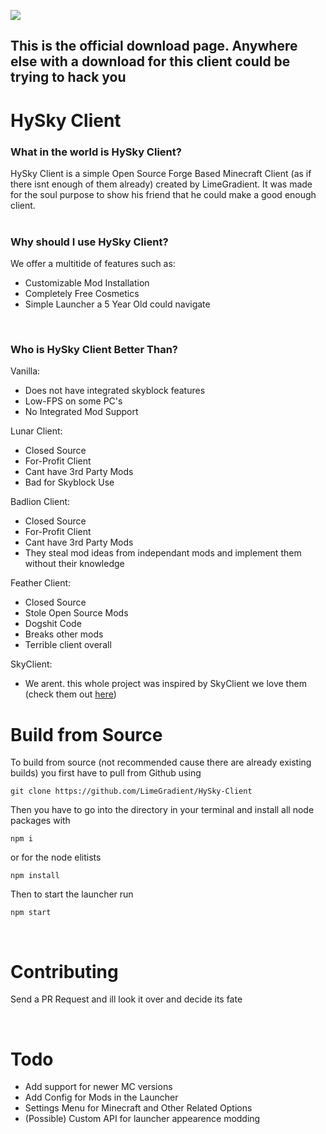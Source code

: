 [![](https://dcbadge.vercel.app/api/server/kmJDjqeEdp)](https://discord.gg/kmJDjqeEdp)

## This is the official download page. Anywhere else with a download for this client could be trying to hack you

# HySky Client
<h3 style="font-weight: bold;">What in the world is HySky Client?</h3>
HySky Client is a simple Open Source Forge Based Minecraft Client (as if there isnt enough of them already) created by LimeGradient. It was made for the soul purpose to show his friend that he could make a good enough client. 
<br>
<br>
<h3 style="font-weight: bold;">Why should I use HySky Client?</h3>
We offer a multitide of features such as:
<ul>
<li>Customizable Mod Installation</li>
<li>Completely Free Cosmetics</li>
<li>Simple Launcher a 5 Year Old could navigate</li>
</ul>
<br>
<h3 style="font-weight: bold;">Who is HySky Client Better Than?</h3>
Vanilla:
<ul>
<li>Does not have integrated skyblock features</li>
<li>Low-FPS on some PC's</li>
<li>No Integrated Mod Support</li>
</ul>
Lunar Client:
<ul>
<li>Closed Source</li>
<li>For-Profit Client</li>
<li>Cant have 3rd Party Mods</li>
<li>Bad for Skyblock Use</li>
</ul>
Badlion Client:
<ul>
<li>Closed Source</li>
<li>For-Profit Client</li>
<li>Cant have 3rd Party Mods</li>
<li>They steal mod ideas from independant mods and implement them without their knowledge</li>
</ul>
Feather Client:
<ul>
<li>Closed Source</li>
<li>Stole Open Source Mods</li>
<li>Dogshit Code</li>
<li>Breaks other mods</li>
<li>Terrible client overall</li>
</ul>
SkyClient:
<ul>
<li>We arent. this whole project was inspired by SkyClient we love them (check them out <a href="https://skyclient.co/">here</a>)</li>
</ul>

# Build from Source
To build from source (not recommended cause there are already existing builds) you first have to pull from Github using
```
git clone https://github.com/LimeGradient/HySky-Client
```

Then you have to go into the directory in your terminal and install all node packages with
```
npm i
```
or for the node elitists
```
npm install
```
Then to start the launcher run
```
npm start
```

<br>

# Contributing
Send a PR Request and ill look it over and decide its fate

<br>

# Todo
<ul>
<li>Add support for newer MC versions</li>
<li>Add Config for Mods in the Launcher</li>
<li>Settings Menu for Minecraft and Other Related Options</li>
<li>(Possible) Custom API for launcher appearence modding</li>
</ul>
